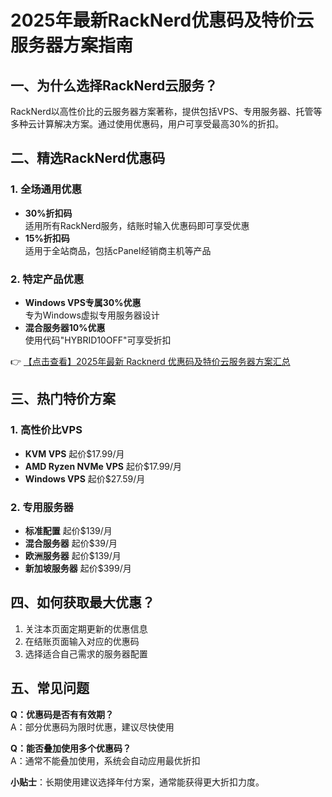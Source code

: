 # 2025年最新RackNerd优惠码及特价云服务器方案指南

## 一、为什么选择RackNerd云服务？
RackNerd以高性价比的云服务器方案著称，提供包括VPS、专用服务器、托管等多种云计算解决方案。通过使用优惠码，用户可享受最高30%的折扣。

## 二、精选RackNerd优惠码

### 1. 全场通用优惠
- **30%折扣码**  
  适用所有RackNerd服务，结账时输入优惠码即可享受优惠
- **15%折扣码**  
  适用于全站商品，包括cPanel经销商主机等产品

### 2. 特定产品优惠
- **Windows VPS专属30%优惠**  
  专为Windows虚拟专用服务器设计
- **混合服务器10%优惠**  
  使用代码"HYBRID10OFF"可享受折扣

👉 [【点击查看】2025年最新 Racknerd 优惠码及特价云服务器方案汇总](https://bit.ly/Rack_Nerd)

## 三、热门特价方案

### 1. 高性价比VPS
- **KVM VPS** 起价$17.99/月
- **AMD Ryzen NVMe VPS** 起价$17.99/月
- **Windows VPS** 起价$27.59/月

### 2. 专用服务器
- **标准配置** 起价$139/月
- **混合服务器** 起价$39/月
- **欧洲服务器** 起价$139/月
- **新加坡服务器** 起价$399/月

## 四、如何获取最大优惠？
1. 关注本页面定期更新的优惠信息
2. 在结账页面输入对应的优惠码
3. 选择适合自己需求的服务器配置

## 五、常见问题
**Q：优惠码是否有有效期？**  
A：部分优惠码为限时优惠，建议尽快使用

**Q：能否叠加使用多个优惠码？**  
A：通常不能叠加使用，系统会自动应用最优折扣

**小贴士**：长期使用建议选择年付方案，通常能获得更大折扣力度。